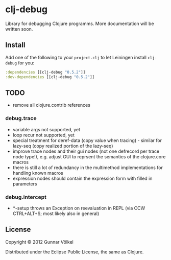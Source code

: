 # clj-debug

Library for debugging Clojure programms. More documentation will be written soon.


## Install

Add one of the following to your ```project.clj``` to let Leiningen install ```clj-debug``` for you:

```clj
:dependencies [[clj-debug "0.5.2"]]
:dev-dependencies [[clj-debug "0.5.2"]]
```


## TODO

* remove all clojure.contrib references

### debug.trace

* variable args not supported, yet
* loop recur not supported, yet
* special treatment for deref-data (copy value when tracing) - similar for lazy-seq (copy realized portion of the lazy-seq)
* improve trace nodes and their gui nodes (not one defrecord per trace node type!), e.g. adjust GUI to reprsent the semantics of the clojure.core macros
* there is still a lot of redundancy in the multimethod implementations for handling known macros
* expression nodes should contain the expression form with filled in parameters

### debug.intercept

* *-setup throws an Exception on reevaluation in REPL (via CCW CTRL+ALT+S; most likely also in general)

## License

Copyright © 2012 Gunnar Völkel

Distributed under the Eclipse Public License, the same as Clojure.